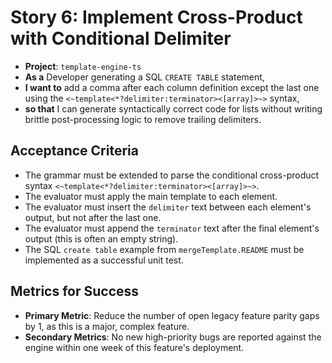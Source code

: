 # Story 6: Implement Cross-Product with Conditional Delimiter

- **Project**: `template-engine-ts`
- **As a** Developer generating a SQL `CREATE TABLE` statement,
- **I want to** add a comma after each column definition except the last one using the `<~template<*?delimiter:terminator><[array]>~>` syntax,
- **so that** I can generate syntactically correct code for lists without writing brittle post-processing logic to remove trailing delimiters.

## Acceptance Criteria

-   The grammar must be extended to parse the conditional cross-product syntax `<~template<*?delimiter:terminator><[array]>~>`.
-   The evaluator must apply the main template to each element.
-   The evaluator must insert the `delimiter` text between each element's output, but not after the last one.
-   The evaluator must append the `terminator` text after the final element's output (this is often an empty string).
-   The SQL `create table` example from `mergeTemplate.README` must be implemented as a successful unit test.

## Metrics for Success

- **Primary Metric**: Reduce the number of open legacy feature parity gaps by 1, as this is a major, complex feature.
- **Secondary Metrics**: No new high-priority bugs are reported against the engine within one week of this feature's deployment.
